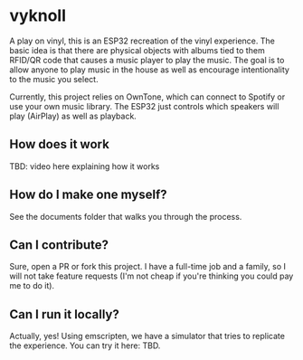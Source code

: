 # vyknoll

A play on vinyl, this is an ESP32 recreation of the vinyl experience.
The basic idea is that there are physical objects with albums tied to them RFID/QR code that causes a music player to play the music.
The goal is to allow anyone to play music in the house as well as encourage intentionality to the music you select.

Currently, this project relies on OwnTone, which can connect to Spotify or use your own music library.
The ESP32 just controls which speakers will play (AirPlay) as well as playback.

## How does it work

TBD: video here explaining how it works

## How do I make one myself?

See the documents folder that walks you through the process.

## Can I contribute?

Sure, open a PR or fork this project. I have a full-time job and a family, so I will not take feature requests (I'm not cheap if you're thinking you could pay me to do it).

## Can I run it locally?

Actually, yes!
Using emscripten, we have a simulator that tries to replicate the experience.
You can try it here: TBD.

